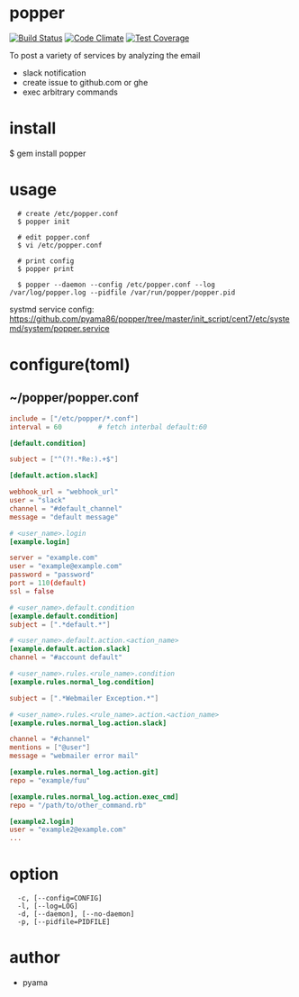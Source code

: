 # popper

[![Build Status](https://travis-ci.org/pyama86/popper.svg)](https://travis-ci.org/pyama86/popper)
[![Code Climate](https://codeclimate.com/github/pyama86/popper/badges/gpa.svg)](https://codeclimate.com/github/pyama86/popper)
[![Test Coverage](https://codeclimate.com/github/pyama86/popper/badges/coverage.svg)](https://codeclimate.com/github/pyama86/popper/coverage)

To post a variety of services by analyzing the email
* slack notification
* create issue to github.com or ghe
* exec arbitrary commands

# install
  $ gem install popper

# usage
```
  # create /etc/popper.conf
  $ popper init

  # edit popper.conf
  $ vi /etc/popper.conf

  # print config
  $ popper print

  $ popper --daemon --config /etc/popper.conf --log /var/log/popper.log --pidfile /var/run/popper/popper.pid
```
systmd service config: https://github.com/pyama86/popper/tree/master/init_script/cent7/etc/systemd/system/popper.service

# configure(toml)
## ~/popper/popper.conf
```toml
include = ["/etc/popper/*.conf"]
interval = 60         # fetch interbal default:60

[default.condition]

subject = ["^(?!.*Re:).+$"]

[default.action.slack]

webhook_url = "webhook_url"
user = "slack"
channel = "#default_channel"
message = "default message"

# <user_name>.login
[example.login]

server = "example.com"
user = "example@example.com"
password = "password"
port = 110(default)
ssl = false

# <user_name>.default.condition
[example.default.condition]
subject = [".*default.*"]

# <user_name>.default.action.<action_name>
[example.default.action.slack]
channel = "#account default"

# <user_name>.rules.<rule_name>.condition
[example.rules.normal_log.condition]

subject = [".*Webmailer Exception.*"]

# <user_name>.rules.<rule_name>.action.<action_name>
[example.rules.normal_log.action.slack]

channel = "#channel"
mentions = ["@user"]
message = "webmailer error mail"

[example.rules.normal_log.action.git]
repo = "example/fuu"

[example.rules.normal_log.action.exec_cmd]
repo = "/path/to/other_command.rb"

[example2.login]
user = "example2@example.com"
...
```

# option
```
  -c, [--config=CONFIG]
  -l, [--log=LOG]
  -d, [--daemon], [--no-daemon]
  -p, [--pidfile=PIDFILE]
```

# author
* pyama
